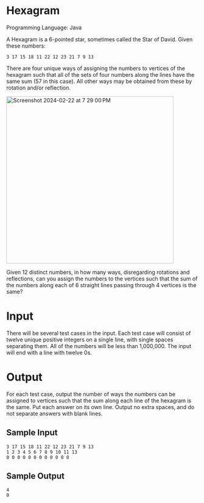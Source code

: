 # Hexagram
Programming Language: Java

A Hexagram is a 6-pointed star, sometimes called the Star of David. Given these numbers:
```text
3 17 15 18 11 22 12 23 21 7 9 13
```
There are four unique ways of assigning the numbers to vertices of the hexagram such that all of the sets of four numbers along the lines have the same sum (57 in this case). All other ways may be obtained from these by rotation and/or reflection.

<img width="439" alt="Screenshot 2024-02-22 at 7 29 00 PM" src="https://github.com/thaovyvle/Hexagram/assets/122627050/6d193326-6dc4-4254-a77b-5c97987da7d8">

Given 12 distinct numbers, in how many ways, disregarding rotations and reflections, can you assign the numbers to the vertices such that the sum of the numbers along each of 6 straight lines passing through 4 vertices is the same?

# Input
There will be several test cases in the input. Each test case will consist of twelve unique positive integers on a single line, with single spaces separating them. All of the numbers will be less than 1,000,000. The input will end with a line with twelve 0s.

# Output
For each test case, output the number of ways the numbers can be assigned to vertices such that the sum along each line of the hexagram is the same. Put each answer on its own line. Output no extra spaces, and do not separate answers with blank lines.

## Sample Input
```text
3 17 15 18 11 22 12 23 21 7 9 13
1 2 3 4 5 6 7 8 9 10 11 13
0 0 0 0 0 0 0 0 0 0 0 0
```

## Sample Output
```text
4
0
```
